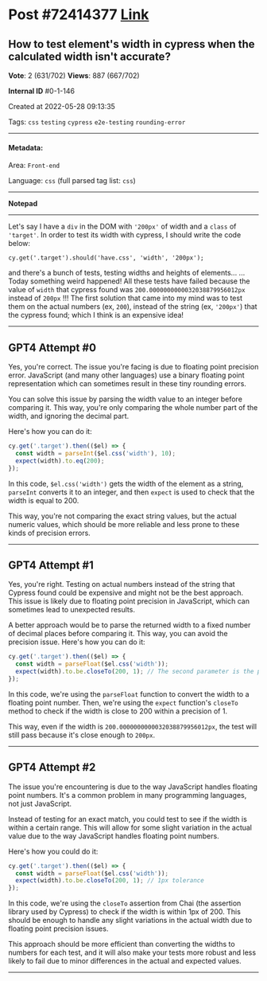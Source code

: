 
# Post \#72414377 [Link](https://stackoverflow.com/questions/72414377/)

## How to test element's width in cypress when the calculated width isn't accurate?

**Vote**: 2 (631/702) **Views**: 887 (667/702) 

**Internal ID** \#0-1-146

Created at 2022-05-28 09:13:35

Tags: `css` `testing` `cypress` `e2e-testing` `rounding-error`

----------

#### Metadata:

Area: `Front-end`

Language: `css` (full parsed tag list: `css`)

----------

**Notepad**


----------

Let's say I have a `div` in the DOM with `'200px'` of width and a `class` of `'target'`.
In order to test its width with cypress, I should write the code below:
```
cy.get('.target').should('have.css', 'width', '200px');
```

and there's a bunch of tests, testing widths and heights of elements...
...
Today something weird happened!
All these tests have failed because the value of `width` that cypress found was `200.0000000000032038879956012px` instead of `200px` !!!
The first solution that came into my mind was to test them on the actual numbers (ex, `200`), instead of the string (ex, `'200px'`) that the cypress found; which I think is an expensive idea!



----------
        
## GPT4 Attempt \#0

Yes, you're correct. The issue you're facing is due to floating point precision error. JavaScript (and many other languages) use a binary floating point representation which can sometimes result in these tiny rounding errors.

You can solve this issue by parsing the width value to an integer before comparing it. This way, you're only comparing the whole number part of the width, and ignoring the decimal part.

Here's how you can do it:

```javascript
cy.get('.target').then(($el) => {
  const width = parseInt($el.css('width'), 10);
  expect(width).to.eq(200);
});
```

In this code, `$el.css('width')` gets the width of the element as a string, `parseInt` converts it to an integer, and then `expect` is used to check that the width is equal to 200.

This way, you're not comparing the exact string values, but the actual numeric values, which should be more reliable and less prone to these kinds of precision errors.

--------

## GPT4 Attempt \#1

Yes, you're right. Testing on actual numbers instead of the string that Cypress found could be expensive and might not be the best approach. This issue is likely due to floating point precision in JavaScript, which can sometimes lead to unexpected results.

A better approach would be to parse the returned width to a fixed number of decimal places before comparing it. This way, you can avoid the precision issue. Here's how you can do it:

```javascript
cy.get('.target').then(($el) => {
  const width = parseFloat($el.css('width'));
  expect(width).to.be.closeTo(200, 1); // The second parameter is the precision
});
```

In this code, we're using the `parseFloat` function to convert the width to a floating point number. Then, we're using the `expect` function's `closeTo` method to check if the width is close to 200 within a precision of 1.

This way, even if the width is `200.0000000000032038879956012px`, the test will still pass because it's close enough to `200px`.

--------

## GPT4 Attempt \#2

The issue you're encountering is due to the way JavaScript handles floating point numbers. It's a common problem in many programming languages, not just JavaScript.

Instead of testing for an exact match, you could test to see if the width is within a certain range. This will allow for some slight variation in the actual value due to the way JavaScript handles floating point numbers.

Here's how you could do it:

```javascript
cy.get('.target').then(($el) => {
  const width = parseFloat($el.css('width'));
  expect(width).to.be.closeTo(200, 1); // 1px tolerance
});
```

In this code, we're using the `closeTo` assertion from Chai (the assertion library used by Cypress) to check if the width is within 1px of 200. This should be enough to handle any slight variations in the actual width due to floating point precision issues.

This approach should be more efficient than converting the widths to numbers for each test, and it will also make your tests more robust and less likely to fail due to minor differences in the actual and expected values.

--------
